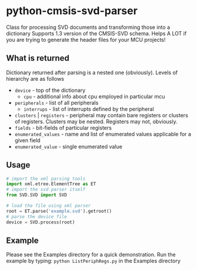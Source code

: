 # python-cmsis-svd-parser
Class for processing SVD documents and transforming those into a dictionary 
Supports 1.3 version of the CMSIS-SVD schema. Helps A LOT if you are trying to 
generate the header files for your MCU projects!

## What is returned
Dictionary returned after parsing is a nested one (obviously). Levels of 
hierarchy are as follows
* `device` - top of the dictionary
    * `cpu` - additional info about cpu employed in particular mcu
* `peripherals` - list of all peripherals
    * `interrups` - list of interrupts defined by the peripheral
* `clusters` | `registers` - peripheral may contain bare registers or clusters 
of registers. Clusters may be nested. Registers may not, obviously.
* `fields` - bit-fields of particular registers
* `enumerated_values` - name and list of enumerated values applicable for a 
given field
* `enumerated_value` - single enumerated value

## Usage
``` python
# import the xml parsing tools
import xml.etree.ElementTree as ET
# import the svd parser itself
from SVD.SVD import SVD

# load the file using xml parser
root = ET.parse('example.svd').getroot()
# parse the device file
device = SVD.process(root)
```

## Example
Please see the Examples directory for a quick demonstration. Run the example by 
typing: `python ListPeriphRegs.py` in the Examples directory

